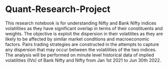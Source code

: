 # Quant-Research-Project
This research notebook is for understanding Nifty and Bank Nifty indices volatilities as they have
significant overlap in terms of their constituents and weights. The objective is exploit the dispersion
in their volatilites as they are likely to be affected by similar market conditions and macroeconomic
factors. Pairs trading strategies are constructed in the attempts to capture any dispersion that
may occur between the volatilities of the two indices. The analysis will be performed on minute
level historical data of implied volatilities (IVs) of Bank Nifty and Nifty from Jan 1st 2021 to Jun
30th 2022.
